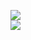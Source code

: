 [![](https://img.shields.io/badge/Made%20With-Github%20Spray-lightgrey.svg?style=for-the-badge&logo=github)](https://github.com/Annihil/github-spray#5003)  
[![](https://i.imgur.com/2DrTn0Z.gif)](https://github.com/Annihil/github-spray)